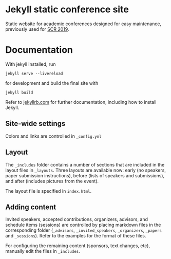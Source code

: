 Jekyll static conference site
=========================

Static website for academic conferences designed for easy maintenance, previously used for [SCR 2019](http://scr2019.caltech.edu).

# Documentation

With jekyll installed,  run
```
jekyll serve --livereload
```
for development and  build the final site with
```
jekyll build
``` 

Refer to [jekyllrb.com](https://jekyllrb.com/) for further documentation, including how to install Jekyll.

## Site-wide settings

Colors and links are controlled in ```_config.yml```

## Layout

The ```_includes``` folder contains a number of sections that are included in the layout files in ```_layouts```. Three layouts are available now: early (no speakers, paper submission instructions), before (lists of speakers and submissions), and after (includes pictures from the event). 

The layout file is specified in ```index.html```.

## Adding content

Invited speakers, accepted contributions, organizers, advisors, and schedule items (sessions) are controlled by placing markdown files in the corresponding folder (```_advisors```, ```_invited_speakers```, ```_organizers```, ```_papers``` and ```_sessions```). Refer to the examples for the format of these files.

For configuring the remaining content (sponsors, text changes, etc), manually edit the files in ```_includes```.


